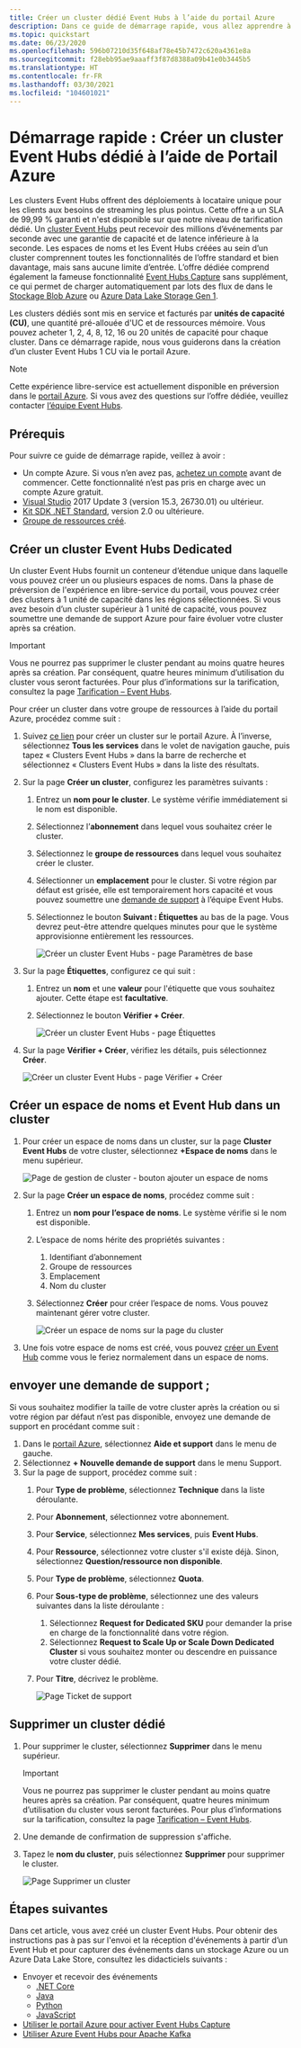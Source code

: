 ```yaml
---
title: Créer un cluster dédié Event Hubs à l’aide du portail Azure
description: Dans ce guide de démarrage rapide, vous allez apprendre à créer un cluster Azure Event Hubs à l’aide du Portail Azure.
ms.topic: quickstart
ms.date: 06/23/2020
ms.openlocfilehash: 596b07210d35f648af78e45b7472c620a4361e8a
ms.sourcegitcommit: f28ebb95ae9aaaff3f87d8388a09b41e0b3445b5
ms.translationtype: HT
ms.contentlocale: fr-FR
ms.lasthandoff: 03/30/2021
ms.locfileid: "104601021"
---
```

# <a name="quickstart-create-a-dedicated-event-hubs-cluster-using-azure-portal"></a>Démarrage rapide : Créer un cluster Event Hubs dédié à l’aide de Portail Azure 
Les clusters Event Hubs offrent des déploiements à locataire unique pour les clients aux besoins de streaming les plus pointus. Cette offre a un SLA de 99,99 % garanti et n'est disponible sur que notre niveau de tarification dédié. Un [cluster Event Hubs](event-hubs-dedicated-overview.md) peut recevoir des millions d’événements par seconde avec une garantie de capacité et de latence inférieure à la seconde. Les espaces de noms et les Event Hubs créées au sein d’un cluster comprennent toutes les fonctionnalités de l’offre standard et bien davantage, mais sans aucune limite d’entrée. L’offre dédiée comprend également la fameuse fonctionnalité [Event Hubs Capture](event-hubs-capture-overview.md) sans supplément, ce qui permet de charger automatiquement par lots des flux de dans le [Stockage Blob Azure](../storage/blobs/storage-blobs-introduction.md) ou [Azure Data Lake Storage Gen 1](../data-lake-store/data-lake-store-overview.md).

Les clusters dédiés sont mis en service et facturés par **unités de capacité (CU)**, une quantité pré-allouée d'UC et de ressources mémoire. Vous pouvez acheter 1, 2, 4, 8, 12, 16 ou 20 unités de capacité pour chaque cluster. Dans ce démarrage rapide, nous vous guiderons dans la création d’un cluster Event Hubs 1 CU via le portail Azure.

> [!NOTE]
> Cette expérience libre-service est actuellement disponible en préversion dans le [portail Azure](https://aka.ms/eventhubsclusterquickstart). Si vous avez des questions sur l’offre dédiée, veuillez contacter [l’équipe Event Hubs](mailto:askeventhubs@microsoft.com).


## <a name="prerequisites"></a>Prérequis
Pour suivre ce guide de démarrage rapide, veillez à avoir :

- Un compte Azure. Si vous n’en avez pas, [achetez un compte](https://azure.microsoft.com/pricing/purchase-options/pay-as-you-go/) avant de commencer. Cette fonctionnalité n’est pas pris en charge avec un compte Azure gratuit. 
- [Visual Studio](https://visualstudio.microsoft.com/vs/) 2017 Update 3 (version 15.3, 26730.01) ou ultérieur.
- [Kit SDK .NET Standard](https://dotnet.microsoft.com/download), version 2.0 ou ultérieure.
- [Groupe de ressources créé](../event-hubs/event-hubs-create.md#create-a-resource-group).

## <a name="create-an-event-hubs-dedicated-cluster"></a>Créer un cluster Event Hubs Dedicated
Un cluster Event Hubs fournit un conteneur d’étendue unique dans laquelle vous pouvez créer un ou plusieurs espaces de noms. Dans la phase de préversion de l'expérience en libre-service du portail, vous pouvez créer des clusters à 1 unité de capacité dans les régions sélectionnées. Si vous avez besoin d’un cluster supérieur à 1 unité de capacité, vous pouvez soumettre une demande de support Azure pour faire évoluer votre cluster après sa création.

> [!IMPORTANT]
> Vous ne pourrez pas supprimer le cluster pendant au moins quatre heures après sa création. Par conséquent, quatre heures minimum d’utilisation du cluster vous seront facturées. Pour plus d’informations sur la tarification, consultez la page [Tarification – Event Hubs](https://azure.microsoft.com/pricing/details/event-hubs/). 

Pour créer un cluster dans votre groupe de ressources à l’aide du portail Azure, procédez comme suit :

1. Suivez [ce lien](https://aka.ms/eventhubsclusterquickstart) pour créer un cluster sur le portail Azure. À l’inverse, sélectionnez **Tous les services** dans le volet de navigation gauche, puis tapez « Clusters Event Hubs » dans la barre de recherche et sélectionnez « Clusters Event Hubs » dans la liste des résultats.
2. Sur la page **Créer un cluster**, configurez les paramètres suivants :
    1. Entrez un **nom pour le cluster**. Le système vérifie immédiatement si le nom est disponible.
    2. Sélectionnez l’**abonnement** dans lequel vous souhaitez créer le cluster.
    3. Sélectionnez le **groupe de ressources** dans lequel vous souhaitez créer le cluster.
    4. Sélectionner un **emplacement** pour le cluster. Si votre région par défaut est grisée, elle est temporairement hors capacité et vous pouvez soumettre une [demande de support](#submit-a-support-request) à l’équipe Event Hubs.
    5. Sélectionnez le bouton **Suivant : Étiquettes** au bas de la page. Vous devrez peut-être attendre quelques minutes pour que le système approvisionne entièrement les ressources.

        ![Créer un cluster Event Hubs - page Paramètres de base](./media/event-hubs-dedicated-cluster-create-portal/create-event-hubs-clusters-basics-page.png)
3. Sur la page **Étiquettes**, configurez ce qui suit :
    1. Entrez un **nom** et une **valeur** pour l'étiquette que vous souhaitez ajouter. Cette étape est **facultative**.  
    2. Sélectionnez le bouton **Vérifier + Créer**.

        ![Créer un cluster Event Hubs - page Étiquettes](./media/event-hubs-dedicated-cluster-create-portal/create-event-hubs-clusters-tags-page.png)
4. Sur la page **Vérifier + Créer**, vérifiez les détails, puis sélectionnez **Créer**. 

    ![Créer un cluster Event Hubs - page Vérifier + Créer](./media/event-hubs-dedicated-cluster-create-portal/create-event-hubs-clusters-review-create-page.png)

## <a name="create-a-namespace-and-event-hub-within-a-cluster"></a>Créer un espace de noms et Event Hub dans un cluster

1. Pour créer un espace de noms dans un cluster, sur la page **Cluster Event Hubs** de votre cluster, sélectionnez **+Espace de noms** dans le menu supérieur.

    ![Page de gestion de cluster - bouton ajouter un espace de noms](./media/event-hubs-dedicated-cluster-create-portal/cluster-management-page-add-namespace-button.png)
2. Sur la page **Créer un espace de noms**, procédez comme suit :
    1. Entrez un **nom pour l’espace de noms**.  Le système vérifie si le nom est disponible.
    2. L’espace de noms hérite des propriétés suivantes :
        1. Identifiant d’abonnement
        2. Groupe de ressources
        3. Emplacement
        4. Nom du cluster
    3. Sélectionnez **Créer** pour créer l’espace de noms. Vous pouvez maintenant gérer votre cluster.  

        ![Créer un espace de noms sur la page du cluster](./media/event-hubs-dedicated-cluster-create-portal/create-namespace-cluster-page.png)
3. Une fois votre espace de noms est créé, vous pouvez [créer un Event Hub](event-hubs-create.md#create-an-event-hub) comme vous le feriez normalement dans un espace de noms. 


## <a name="submit-a-support-request"></a>envoyer une demande de support ;

Si vous souhaitez modifier la taille de votre cluster après la création ou si votre région par défaut n’est pas disponible, envoyez une demande de support en procédant comme suit :

1. Dans le [portail Azure](https://portal.azure.com), sélectionnez **Aide et support** dans le menu de gauche.
2. Sélectionnez **+ Nouvelle demande de support** dans le menu Support.
3. Sur la page de support, procédez comme suit :
    1. Pour **Type de problème**, sélectionnez **Technique** dans la liste déroulante.
    2. Pour **Abonnement**, sélectionnez votre abonnement.
    3. Pour **Service**, sélectionnez **Mes services**, puis **Event Hubs**.
    4. Pour **Ressource**, sélectionnez votre cluster s'il existe déjà. Sinon, sélectionnez **Question/ressource non disponible**.
    5. Pour **Type de problème**, sélectionnez **Quota**.
    6. Pour **Sous-type de problème**, sélectionnez une des valeurs suivantes dans la liste déroulante :
        1. Sélectionnez **Request for Dedicated SKU** pour demander la prise en charge de la fonctionnalité dans votre région.
        2. Sélectionnez **Request to Scale Up or Scale Down Dedicated Cluster** si vous souhaitez monter ou descendre en puissance votre cluster dédié. 
    7. Pour **Titre**, décrivez le problème.

        ![Page Ticket de support](./media/event-hubs-dedicated-cluster-create-portal/support-ticket.png)

 ## <a name="delete-a-dedicated-cluster"></a>Supprimer un cluster dédié
 
1. Pour supprimer le cluster, sélectionnez **Supprimer** dans le menu supérieur. 

    > [!IMPORTANT]
    > Vous ne pourrez pas supprimer le cluster pendant au moins quatre heures après sa création. Par conséquent, quatre heures minimum d’utilisation du cluster vous seront facturées. Pour plus d’informations sur la tarification, consultez la page [Tarification – Event Hubs](https://azure.microsoft.com/pricing/details/event-hubs/).     
1. Une demande de confirmation de suppression s'affiche.
1. Tapez le **nom du cluster**, puis sélectionnez **Supprimer** pour supprimer le cluster.

    ![Page Supprimer un cluster](./media/event-hubs-dedicated-cluster-create-portal/delete-cluster-page.png)


## <a name="next-steps"></a>Étapes suivantes
Dans cet article, vous avez créé un cluster Event Hubs. Pour obtenir des instructions pas à pas sur l'envoi et la réception d'événements à partir d’un Event Hub et pour capturer des événements dans un stockage Azure ou un Azure Data Lake Store, consultez les didacticiels suivants :

- Envoyer et recevoir des événements 
    - [.NET Core](event-hubs-dotnet-standard-getstarted-send.md)
    - [Java](event-hubs-java-get-started-send.md)
    - [Python](event-hubs-python-get-started-send.md)
    - [JavaScript](event-hubs-node-get-started-send.md)
- [Utiliser le portail Azure pour activer Event Hubs Capture](event-hubs-capture-enable-through-portal.md)
- [Utiliser Azure Event Hubs pour Apache Kafka](event-hubs-for-kafka-ecosystem-overview.md)
